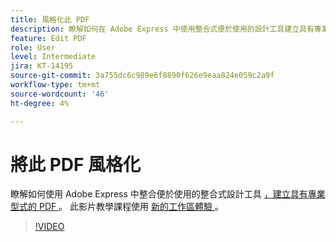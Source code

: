 ```yaml
---
title: 風格化此 PDF
description: 瞭解如何在 Adobe Express 中使用整合式便於使用的設計工具建立具有專業型式的 PDF
feature: Edit PDF
role: User
level: Intermediate
jira: KT-14195
source-git-commit: 3a755dc6c989e6f8890f626e9eaa824e059c2a9f
workflow-type: tm+mt
source-wordcount: '46'
ht-degree: 4%

---
```


# 將此 PDF 風格化

瞭解如何使用 Adobe Express 中整合便於使用的整合式設計工具 [ ，建立具有專業型式的 PDF ](https://express.adobe.com) 。 此影片教學課程使用 [ 新的工作區體驗 ](new-workspace.md) 。

>[!VIDEO](https://video.tv.adobe.com/v/3425137?quality=12&learn=on&hidetitle=true)